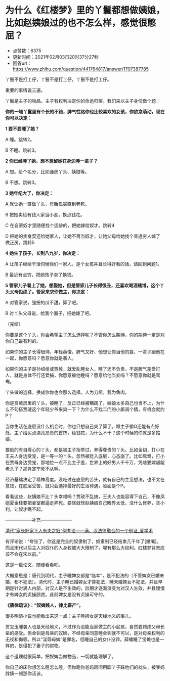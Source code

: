 # 为什么《红楼梦》里的丫鬟都想做姨娘，比如赵姨娘过的也不怎么样，感觉很憋屈？
- 点赞数：6375
- 更新时间：2021年02月03日20时37分27秒
- 回答url：https://www.zhihu.com/question/441764817/answer/1707387785
<body>
 <p data-pid="q1j2OKvf">丫鬟不是打工仔，丫鬟不是打工仔，丫鬟不是打工仔。</p>
 <p data-pid="xvzoUAQj">重要的事情说三遍。</p>
 <p data-pid="wTaUF7cF">丫鬟是主子的物品。主子有权利决定你的命运归宿。我们来以主子身份做个题：</p>
 <p data-pid="Yo_NDlZy"><b>你的一堆丫鬟里有个长的不错，脾气性格你也比较喜欢的女孩，你欲念萌动，现在你可以决定：</b></p>
 <p data-pid="O5g7_tbt"><b>1 要不要睡了她？</b></p>
 <p data-pid="1Z_cZhL8">A 睡。跳转2。</p>
 <p data-pid="aP04L_0F">B 不睡。跳转3。</p>
 <p data-pid="uS3SYofK"><b>2 你已经睡了她，想不想留她在身边睡一辈子？</b></p>
 <p data-pid="0PYEfJQ2">A 想。给个名分，比如通房丫头、姨娘等。</p>
 <p data-pid="7e4Qtvt4">B 不想。跳转3。</p>
 <p data-pid="Gi9TIBZg"><b>3 她年纪大了，你决定：</b></p>
 <p data-pid="CVV7ATLH">A 就让她一直做丫头，母胎孤寡直到老死。</p>
 <p data-pid="Ai5mYin6">B 把她卖给有钱人家当小妾，换点钱花。</p>
 <p data-pid="t3CtqahD">C 在自家奴才里随便找个适龄的，把她嫁给奴才。跳转4</p>
 <p data-pid="2XwOUgDr">D 把她的卖身契还给她家人，让她不再当奴才，让她父母给她找个普通穷人嫁了做正房。跳转5</p>
 <p data-pid="I9bP_DNX"><b>4 她生了孩子，长到八九岁，你决定：</b></p>
 <p data-pid="jkfZvr3g">A 让孩子继续干活伺候你们一家人。是个女孩并且长得好看的话，请回到问题1。</p>
 <p data-pid="PomduYMS">B 最近有点穷，把她孩子卖了换钱。</p>
 <p data-pid="_pH7iCgS"><b>5 管家儿子看上了她，想娶她，但是管家儿子长得很丑，还喜欢喝酒赌博，这个丫头父母拒绝了。管家来求你做主，你决定：</b></p>
 <p data-pid="X3liuRIE">A 对管家说，强扭的瓜不甜，算了吧。</p>
 <p data-pid="Wa6P0kJQ">B 对丫头父母说，给我个面子，把她嫁了吧。</p>
 <p data-pid="1oLmQfhN">（完结）</p>
 <p data-pid="J7w2XXkJ">你要是这个丫头，你会希望主子怎么选择呢？不管你怎么期待，你的期待一定是对你自己最有利的。</p>
 <p data-pid="vrFUOsZB">如果你的主子长得很帅，年轻英俊，脾气又好，他想让你当他的妾，一辈子跟他在一起，你愿意吗？愿意你就是袭人。</p>
 <p data-pid="S9tSWqsA">如果你的主子是孙绍组或贾赦，就爱乱睡女人，睡了还不负责，不是脾气差爱打人，就是身体不行还爱搞，你愿意被他睡吗？愿意给他当妾吗？不愿意你就是鸳鸯。</p>
 <p data-pid="D64fQlV4">丫头做的选择，换成你你也会那么选择。人为刀俎，我为鱼肉。</p>
 <p data-pid="U5V5ofHU">你是贾赦房里的丫头，被睡了，反正已经被糟践了，姨娘太多自己也当不上，为什么不勾搭贾琏这个年轻少爷来爽一下？为什么不找二门的小厮调个情，有机会就约P？</p>
 <p data-pid="IfmMJj1v">当你生活在底层没什么机会时，你也只想自己爽了算了。跟主子偷Q还能有点好处，主子给买点漂亮昂贵的首饰，给钱花，为什么不干？这个时候的你就是多姑娘。</p>
 <p data-pid="K0jeFs0i">要脸的有自尊心的丫头，都是被主子抬举过，养得尊贵的丫头。比如金钏，打小在王夫人身边受宠，是一等一的丫头，忽然被贬入底层，心态崩了。比如鸳鸯，打小在贾母身边受宠，那地位一点不比主子差，世界上的好男人千千万，凭啥要嫁龌龊老头子？那肯定宁死不从啊。</p>
 <p data-pid="PuAf9b0V">经济基础决定了精神高度。没吃过在底层的苦头，就有自己的主见想法，也不太在意钱，在底层受苦，就只会选择最好的生活待遇，脸面是个P。</p>
 <p data-pid="4uDwadze">看看这些，赵姨娘不比丫头幸福吗？贾政不乱搞，王夫人也能容得下自己，不像凤姐夏金桂要把妾室都逼走弄死。要怪就怪赵姨娘自己眼界太低，没什么修养，贪小利，让奴才瞧不起。</p>
 <p data-pid="5l0CHIuB">——————补充———————</p><a href="https://link.zhihu.com/?target=https%3A//www.ixueshu.com/document/8fa326a775a771d8dc202834e2c0bb85318947a18e7f9386.html" data-draft-node="block" data-draft-type="link-card" data-image="https://pic2.zhimg.com/v2-ca5bbbcf0dcd5ebfe3ab153d569995a9_120x160.jpg" data-image-width="200" data-image-height="270" class=" wrap external" target="_blank" rel="nofollow noreferrer">清代“家长奸家下人有夫之妇”例考论——满、汉法律融合的一个例证_爱学术</a>
 <p data-pid="Ef18aBZM">有评论说：“夸张了，你这是完全的奴隶制了，奴隶制已经结束几千年了[撇嘴]。而且宋代以后主人对奴仆的人身权被大大限制了，哪有那么大权利。红楼梦背景应该不会在宋以前。”</p>
 <p data-pid="A9wxdEiW">这是一篇论文，随便看看吧。</p>
 <p data-pid="gCekfH4L">大概意思是：唐代到明代，主子睡婢女都是“临幸”，是不犯法的（不管婢女已婚未婚，都不犯法）。清代时，主子睡已婚婢女才算犯法，睡未婚婢女不犯法，并且早期是针对满人内部，对汉人是不生效的，后期才逐渐演变为对汉人生效，并且慢慢才有婢女的贞操顾虑。此前婢女是没有贞操可守的。</p>
 <p data-pid="bVUNnAvm"><b>《唐律疏议》：“奴婢贱人，律比畜产”。</b></p>
 <p data-pid="Q7Hlq5jP">很多明清小说也能看出来这一点：主子睡婢女是天经地义的事儿。</p>
 <p data-pid="kTbp27Nl">贾宝玉睡袭人也是天经地义，不过作为没能当家做主的小屁孩，自然要顾虑父母长辈的感受。但金钏是母亲的奴婢，不经母亲同意睡金钏就不可以，是对母亲权利的无视和侮辱。所以“淫辱母婢”是罪名，但睡自己的女仆没罪。薛蟠睡了宝蟾也是一样的，是侵犯了妻子的财物。</p>
 <p data-pid="LRe8mwBr">这个道理就很简单，把奴婢当做物品，一切就能理解了。</p>
 <p data-pid="lPo4r1il">你自己的床你想怎么睡怎么睡，但你跑你爸妈房间用脚丫子踩他们的枕头，被爹妈胖揍一顿那你活该。</p>
</body>